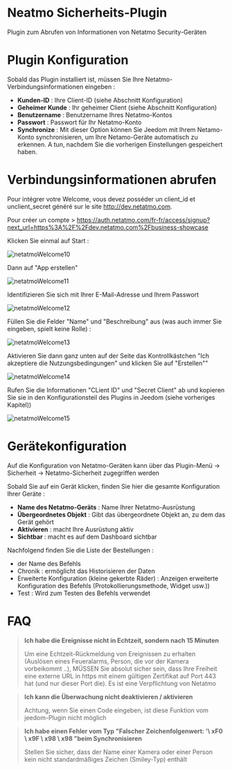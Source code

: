 # Neatmo Sicherheits-Plugin

Plugin zum Abrufen von Informationen von Netatmo Security-Geräten

# Plugin Konfiguration

Sobald das Plugin installiert ist, müssen Sie Ihre Netatmo-Verbindungsinformationen eingeben :

-   **Kunden-ID** : Ihre Client-ID (siehe Abschnitt Konfiguration)
-   **Geheimer Kunde** : Ihr geheimer Client (siehe Abschnitt Konfiguration)
-   **Benutzername** : Benutzername Ihres Netatmo-Kontos
-   **Passwort** : Passwort für Ihr Netatmo-Konto
-   **Synchronize** : Mit dieser Option können Sie Jeedom mit Ihrem Netamo-Konto synchronisieren, um Ihre Netamo-Geräte automatisch zu erkennen. A
    tun, nachdem Sie die vorherigen Einstellungen gespeichert haben.

# Verbindungsinformationen abrufen

Pour intégrer votre Welcome, vous devez posséder un client\_id et unclient\_secret généré sur le site <http://dev.netatmo.com>.

Pour créer un compte > https://auth.netatmo.com/fr-fr/access/signup?next_url=https%3A%2F%2Fdev.netatmo.com%2Fbusiness-showcase

Klicken Sie einmal auf Start :

![netatmoWelcome10](./images/netatmoWelcome10.png)

Dann auf "App erstellen"

![netatmoWelcome11](./images/netatmoWelcome11.png)

Identifizieren Sie sich mit Ihrer E-Mail-Adresse und Ihrem Passwort

![netatmoWelcome12](./images/netatmoWelcome12.png)

Füllen Sie die Felder "Name" und "Beschreibung" aus (was auch immer Sie eingeben, spielt keine Rolle) :

![netatmoWelcome13](./images/netatmoWelcome13.png)

Aktivieren Sie dann ganz unten auf der Seite das Kontrollkästchen "Ich akzeptiere die Nutzungsbedingungen" und klicken Sie auf "Erstellen""

![netatmoWelcome14](./images/netatmoWelcome14.png)

Rufen Sie die Informationen "CLient ID" und "Secret Client" ab und kopieren Sie sie in den Konfigurationsteil des Plugins in Jeedom (siehe vorheriges Kapitel))

![netatmoWelcome15](./images/netatmoWelcome15.png)

# Gerätekonfiguration

Auf die Konfiguration von Netatmo-Geräten kann über das Plugin-Menü -> Sicherheit -> Netatmo-Sicherheit zugegriffen werden

Sobald Sie auf ein Gerät klicken, finden Sie hier die gesamte Konfiguration Ihrer Geräte :

-   **Name des Netatmo-Geräts** : Name Ihrer Netatmo-Ausrüstung
-   **Übergeordnetes Objekt** : Gibt das übergeordnete Objekt an, zu dem das Gerät gehört
-   **Aktivieren** : macht Ihre Ausrüstung aktiv
-   **Sichtbar** : macht es auf dem Dashboard sichtbar

Nachfolgend finden Sie die Liste der Bestellungen :

-   der Name des Befehls
-   Chronik : ermöglicht das Historisieren der Daten
-   Erweiterte Konfiguration (kleine gekerbte Räder) : Anzeigen
    erweiterte Konfiguration des Befehls (Protokollierungsmethode, Widget usw.))
-   Test : Wird zum Testen des Befehls verwendet

# FAQ

>**Ich habe die Ereignisse nicht in Echtzeit, sondern nach 15 Minuten**
>
>Um eine Echtzeit-Rückmeldung von Ereignissen zu erhalten (Auslösen eines Feueralarms, Person, die vor der Kamera vorbeikommt ..), MÜSSEN Sie absolut sicher sein, dass Ihre Freiheit eine externe URL in https mit einem gültigen Zertifikat auf Port 443 hat (und nur dieser Port die). Es ist eine Verpflichtung von Netatmo

>**Ich kann die Überwachung nicht deaktivieren / aktivieren**
>
>Achtung, wenn Sie einen Code eingeben, ist diese Funktion vom jeedom-Plugin nicht möglich

>**Ich habe einen Fehler vom Typ "Falscher Zeichenfolgenwert: '\ xF0 \ x9F \ x98 \ x98 "beim Synchronisieren**
>
>Stellen Sie sicher, dass der Name einer Kamera oder einer Person kein nicht standardmäßiges Zeichen (Smiley-Typ) enthält
